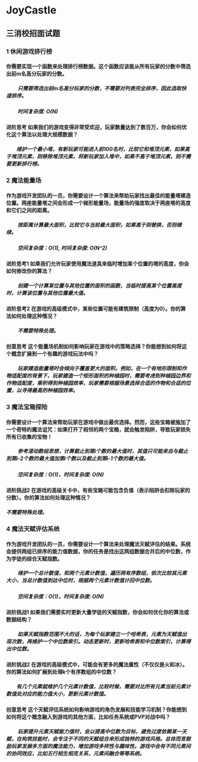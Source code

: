 # JoyCastle
## 三消校招⾯试题
### 1 休闲游戏排⾏榜
#### 你需要实现⼀个函数来处理排⾏榜数据。这个函数应该能从所有玩家的分数中筛选出前m名⾼分玩家的分数。
##### &emsp;&emsp; 只需要筛选出前m名⾼分玩家的分数，不需要对列表完全排序，因此选取快速排序。
##### &emsp;&emsp; 时间复杂度: O(N)
#### 进阶思考 如果我们的游戏变得⾮常受欢迎，玩家数量达到了数百万，你会如何优化这个算法以处理⼤规模数据？
##### &emsp;&emsp;维护一个最小堆，有新玩家可能进入前100名时，比较它和堆顶元素，如果高于堆顶元素，则移除堆顶元素，将新玩家加入堆中，如果不高于堆顶元素，则不需要更新排行榜。

### 2 魔法能量场
#### 作为游戏开发团队的⼀员，你需要设计⼀个算法来帮助玩家找出最佳的能量塔建造位置。两座能量塔之间会形成⼀个梯形能量场，能量场的强度取决于两座塔的⾼度和它们之间的距离。
##### &emsp;&emsp; 按距离计算最大面积，比较它与当前最大面积，如果高于则替换，否则继续。
##### &emsp;&emsp; 空间复杂度：O(1), 时间复杂度: O(N^2)
#### 进阶思考1 如果我们允许玩家使⽤魔法道具来临时增加某个位置的塔的⾼度，你会如何修改你的算法？
##### &emsp;&emsp; 创建一个计算某位置与其他位置的面积的函数，当临时提高某个位置高度时，计算该位置与其他位置最大值。
#### 进阶思考2 在游戏的⾼级模式中，某些位置可能有建筑限制（⾼度为0）。你的算法如何处理这种情况？
##### &emsp;&emsp; 不需要特殊处理。
#### 创意思考 这个能量场机制如何影响玩家在游戏中的策略选择？你能想到如何将这个概念扩展到⼀个有趣的游戏玩法中吗？
##### &emsp;&emsp; 玩家建造能量塔时会倾向于覆盖更大的面积。例如，在一个有地形限制和作物适配度的背景下，玩家建造一个矩形面积的种植园时，需要考虑到种植园边界和作物适配度，乘积得到种植园效率，玩家需要根据场景选择合适的作物和合适的位置，以寻得最高的种植园效率。

### 3 魔法宝箱探险
#### 你需要设计⼀个算法来帮助玩家在游戏中做出最优选择。然⽽，这些宝箱被施加了⼀个奇特的魔法诅咒：如果打开了相邻的两个宝箱，就会触发陷阱，导致玩家损失所有已收集的宝物！
##### &emsp;&emsp; 参考滚动数组思想，计算截止到第i个数的最大值时，其值只可能来自与截止到第i-2个数的最大值加第i个数以及截止到第i-1个数的最大值。
##### &emsp;&emsp; 空间复杂度：O(1)，时间复杂度: O(N)
#### 进阶挑战2 在游戏的⾼级关卡中，有些宝箱可能包含负值（表⽰陷阱会扣除玩家的分数）。你的算法如何处理这种情况？
##### 不需要特殊处理。

### 4 魔法天赋评估系统
#### 作为游戏开发团队的⼀员，你需要设计⼀个算法来处理魔法天赋评估的结果。系统会提供两组已排序的能⼒值数据，你的任务是找出这两组数据合并后的中位数，作为学徒的综合天赋指数。
##### &emsp;&emsp; 维护一个总计数值，和两个元素计数值，遍历两有序数组，依次比较其元素大小，当总计数值到达中位时，根据两个元素计数值计回中位数。
##### &emsp;&emsp; 空间复杂度：O(1)，时间复杂度: O(N)
#### 进阶挑战1 如果我们需要实时更新⼤量学徒的天赋指数，你会如何优化你的算法或数据结构？
##### &emsp;&emsp; 如果天赋指数范围不大的话，为每个玩家建立一个哈希表，元素为天赋值出现次数，再维护一个中位数索引。动态更新时，更新哈希表和中位数索引，计算得出中位数。
#### 进阶挑战2 在游戏的⾼级模式中，可能会有更多的魔法属性（不仅仅是⽕和冰）。你的算法如何扩展到处理k个有序数组的中位数？
##### &emsp;&emsp;有几个元素就维护几个元素计数值，比较时候，需要对比所有元素当前元素计数值处对应的能力值大小，更新元素计数值。
#### 创意思考 这个天赋评估系统如何影响游戏的⻆⾊发展和技能学习机制？你能想到如何将这个概念融⼊到游戏的其他⽅⾯，⽐如任务系统或PVP对战中吗？
##### &emsp;&emsp; 玩家提升元素天赋能力值时，会以提高中位数为目标，避免过度依赖某一天赋，在构筑技能时，会专注于不同的天赋组合来形成独特的游戏风格。总体而言鼓励玩家发展多方面的魔法能力，增加游戏多样性与趣味性。游戏中会有不同元素间的协同效应，比如五行相生相克关系，元素间融合等等系统。
